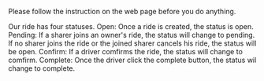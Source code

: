 Please follow the instruction on the web page before you do anything.

Our ride has four statuses.
Open: Once a ride is created, the status is open.
Pending: If a sharer joins an owner's ride, the status will change to pending. If no sharer joins the ride or the joined sharer cancels his ride, the status will be open.
Confirm: If a driver comfirms the ride, the status will change to comfirm.
Complete: Once the driver click the complete button, the status wil change to complete. 

